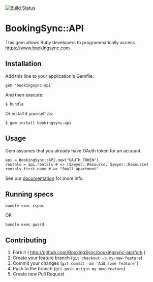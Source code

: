 [![Build Status](https://travis-ci.org/BookingSync/bookingsync-api.png?branch=master)](https://travis-ci.org/BookingSync/bookingsync-api)

# BookingSync::API

This gem allows Ruby developers to programmatically access https://www.bookingsync.com

## Installation

Add this line to your application's Gemfile:

    gem 'bookingsync-api'

And then execute:

    $ bundle

Or install it yourself as:

    $ gem install bookingsync-api

## Usage

Gem assumes that you already have OAuth token for an account.

    api = BookingSync::API.new("OAUTH_TOKEN")
    rentals = api.rentals # => [Sawyer::Resource, Sawyer::Resource]
    rentals.first.name # => "Small apartment"

See our [documentation](http://rubydoc.info/github/BookingSync/bookingsync-api) for more info.

## Running specs

    bundle exec rspec

OR

    bundle exec guard


## Contributing

1. Fork it ( http://github.com/BookingSync/bookingsync-api/fork )
2. Create your feature branch (`git checkout -b my-new-feature`)
3. Commit your changes (`git commit -am 'Add some feature'`)
4. Push to the branch (`git push origin my-new-feature`)
5. Create new Pull Request
